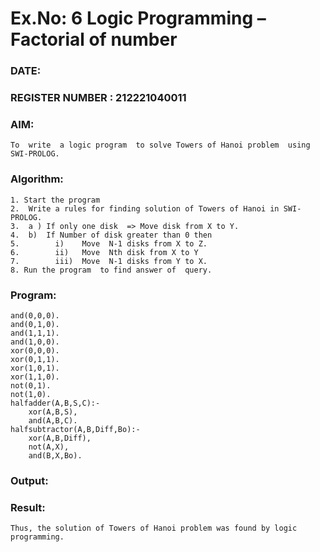 # Ex.No: 6   Logic Programming – Factorial of number   
### DATE:                                                                            
### REGISTER NUMBER : 212221040011
### AIM: 
    To  write  a logic program  to solve Towers of Hanoi problem  using SWI-PROLOG. 
    
### Algorithm:
    1. Start the program
    2.  Write a rules for finding solution of Towers of Hanoi in SWI-PROLOG.
    3.  a )	If only one disk  => Move disk from X to Y.
    4.  b)	If Number of disk greater than 0 then
    5.        i)	Move  N-1 disks from X to Z.
    6.        ii)	Move  Nth disk from X to Y
    7.        iii)	Move  N-1 disks from Y to X.
    8. Run the program  to find answer of  query.

### Program:
    and(0,0,0).
    and(0,1,0).
    and(1,1,1).
    and(1,0,0).
    xor(0,0,0).
    xor(0,1,1).
    xor(1,0,1).
    xor(1,1,0).
    not(0,1).
    not(1,0).
    halfadder(A,B,S,C):-
        xor(A,B,S),
        and(A,B,C).
    halfsubtractor(A,B,Diff,Bo):-
        xor(A,B,Diff),
        not(A,X),
        and(B,X,Bo).


### Output:



### Result:
    Thus, the solution of Towers of Hanoi problem was found by logic programming.
